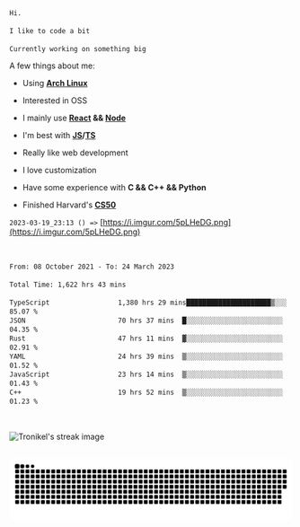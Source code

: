 ```
Hi.

I like to code a bit

Currently working on something big
```

A few things about me:

-   Using **[Arch Linux](https://archlinux.org/)**

-   Interested in OSS

-   I mainly use **[React](https://reactjs.org/) && [Node](https://nodejs.org/en/)**

-   I'm best with **[JS](https://www.javascript.com/)/[TS](https://www.typescriptlang.org/)**

-   Really like web development

-   I love customization

-   Have some experience with **C && C++ && Python**

-   Finished Harvard's **[CS50](https://cs50.harvard.edu)**

`2023-03-19_23:13 () =>` [https://i.imgur.com/5pLHeDG.png](https://i.imgur.com/5pLHeDG.png)

<br>

<!--START_SECTION:waka-->

```text
From: 08 October 2021 - To: 24 March 2023

Total Time: 1,622 hrs 43 mins

TypeScript                 1,380 hrs 29 mins█████████████████████▒░░░   85.07 %
JSON                       70 hrs 37 mins  █░░░░░░░░░░░░░░░░░░░░░░░░   04.35 %
Rust                       47 hrs 11 mins  ▓░░░░░░░░░░░░░░░░░░░░░░░░   02.91 %
YAML                       24 hrs 39 mins  ▒░░░░░░░░░░░░░░░░░░░░░░░░   01.52 %
JavaScript                 23 hrs 14 mins  ▒░░░░░░░░░░░░░░░░░░░░░░░░   01.43 %
C++                        19 hrs 52 mins  ▒░░░░░░░░░░░░░░░░░░░░░░░░   01.23 %
```

<!--END_SECTION:waka-->

<br>

<p><img align="center" src="https://github-readme-streak-stats.herokuapp.com/?user=Tronikelis&theme=dark" alt="Tronikel's streak image" /></p>

<br>

<img title="" src="https://raw.githubusercontent.com/Tronikelis/Tronikelis/output/github-contribution-grid-snake.svg" alt="very cool snake thingey" data-align="left">
